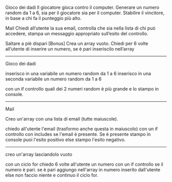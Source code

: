 Gioco dei dadi
Il giocatore gioca contro il computer.
Generare un numero random da 1 a 6, sia per il giocatore sia per il computer.
Stabilire il vincitore, in base a chi fa il punteggio più alto.

Mail
Chiedi all’utente la sua email,
controlla che sia nella lista di chi può accedere,
stampa un messaggio appropriato sull’esito del controllo.

Saltare a piè dispari [Bonus]
Crea un array vuoto. Chiedi per 6 volte all’utente di inserire un numero, se è pari inseriscilo nell’array

------------------------------------------

Gioco dei dadi

inserisco in una variabile un numero random da 1 a 6
inserisco in una seconda variabile un numero random da 1 a 6

con un if controllo quali dei 2 numeri random è più grande e lo stampo in console.


--------------------------------
Mail 

Creo un'array con una lista di email (tutte maiuscole).

chiedo all'utente l'email (trasformo anche questa in maiuscolo)
con un if controllo con includes se l'email è presente. Se è presente stampo in console puoi l'esito positivo
else stampo l'esito negativo.

--------------------------------
creo un'array lasciandolo vuoto

con un ciclo for chiedo 6 volte all'utente un numero
con un if controllo se il numero è pari. se è pari aggiungo nell'array in numero inserito dall'utente
else non faccio niente e continuo il ciclo for.